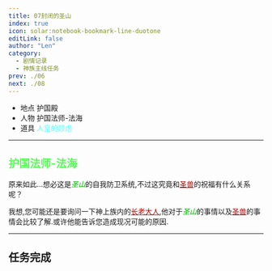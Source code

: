 ```yaml
---
title: 07封闭的圣山
index: true
icon: solar:notebook-bookmark-line-duotone
editLink: false
author: "Len"
category:
  - 剧情记录
  - 神族主线任务
prev: ./06
next: ./08
---
```


- 地点 护国殿
- 人物 护国法师-法海
- 道具 <span style="color: #55FFFF;">人皇的顾虑 </span>

------

## <span style="color:#55FF55;font-weight:bold;">护国法师-法海</span>

原来如此…想必这是<span style="color: #00AA00;"><span style="font-style: italic;">圣山</span></span>的自我防卫系统,不过这究竟和<span style="color: #AA0000;"><span style="text-decoration: underline;">圣兽</span></span>的祝福有什么关系呢？

我想,您可能还是要询问一下神上族内的<span style="color: #AA0000;"><span style="text-decoration: underline;">长老大人</span></span>,他对于<span style="color: #00AA00;"><span style="font-style: italic;">圣山</span></span>的事情以及<span style="color: #AA0000;"><span style="text-decoration: underline;">圣兽</span></span>的事情会比较了解.或许他能告诉您造成现况可能的原因.

------

## 任务完成

